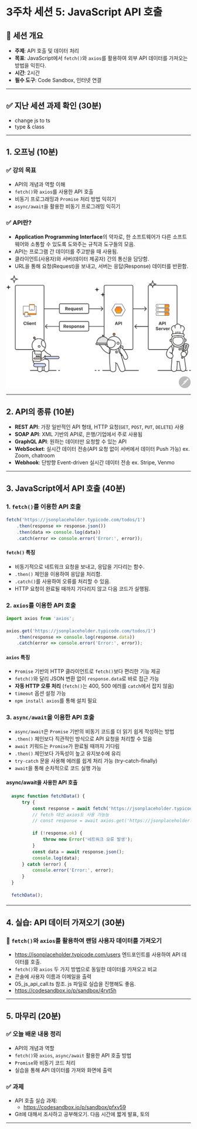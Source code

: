 # 3주차 세션 5: JavaScript API 호출

## 📌 세션 개요
- **주제**: API 호출 및 데이터 처리
- **목표**: JavaScript에서 `fetch()`와 `axios`를 활용하여 외부 API 데이터를 가져오는 방법을 익힌다.
- **시간**: 2시간
- **필수 도구**: Code Sandbox, 인터넷 연결

---

## ✅ 지난 세션 과제 확인 (30분)
- change js to ts
- type & class

---

## 1. 오프닝 (10분)
### ✅ 강의 목표
- API의 개념과 역할 이해
- `fetch()`와 `axios`를 사용한 API 호출
- 비동기 프로그래밍과 `Promise` 처리 방법 익히기
- `async/await`을 활용한 비동기 프로그래밍 익히기

### ✅ API란?
- **Application Programming Interface**의 약자로, 한 소프트웨어가 다른 소프트웨어와 소통할 수 있도록 도와주는 규칙과 도구들의 모음.
- API는 프로그램 간 데이터를 주고받을 때 사용됨.
- 클라이언트(사용자)와 서버(데이터 제공자) 간의 통신을 담당함.
- URL을 통해 요청(Request)을 보내고, 서버는 응답(Response) 데이터를 반환함.

![diagram-what-is-an-api.svg](diagram-what-is-an-api.svg)

---

## 2. API의 종류 (10분)
- **REST API**: 가장 일반적인 API 형태, HTTP 요청(`GET`, `POST`, `PUT`, `DELETE`) 사용
- **SOAP API**: XML 기반의 API로, 은행/기업에서 주로 사용됨
- **GraphQL API**: 원하는 데이터만 요청할 수 있는 API
- **WebSocket**: 실시간 데이터 전송(API 요청 없이 서버에서 데이터 Push 가능) ex. Zoom, chatroom
- **Webhook**: 단방향 Event-driven 실시간 데이터 전송 ex. Stripe, Venmo

---

## 3. JavaScript에서 API 호출 (40분)

### 1. `fetch()`를 이용한 API 호출
```js
fetch('https://jsonplaceholder.typicode.com/todos/1')
    .then(response => response.json())
    .then(data => console.log(data))
    .catch(error => console.error('Error:', error));
```

#### `fetch()` 특징
- 비동기적으로 네트워크 요청을 보내고, 응답을 기다리는 함수.
- `.then()` 체인을 이용하여 응답을 처리함.
- `.catch()`를 사용하여 오류를 처리할 수 있음.
- HTTP 요청이 완료될 때까지 기다리지 않고 다음 코드가 실행됨.

### 2. `axios`를 이용한 API 호출
```js
import axios from 'axios';

axios.get('https://jsonplaceholder.typicode.com/todos/1')
    .then(response => console.log(response.data))
    .catch(error => console.error('Error:', error));
```

#### `axios` 특징
- `Promise` 기반의 HTTP 클라이언트로 `fetch()`보다 편리한 기능 제공
- `fetch()`와 달리 JSON 변환 없이 `response.data`로 바로 접근 가능
- **자동 HTTP 오류 처리** (`fetch()`는 400, 500 에러를 `catch`에서 잡지 않음)
- `timeout` 옵션 설정 가능
- `npm install axios`를 통해 설치 필요

### 3. `async/await`을 이용한 API 호출
- `async/await`은 `Promise` 기반의 비동기 코드를 더 읽기 쉽게 작성하는 방법
- `.then()` 체인보다 직관적인 방식으로 API 요청을 처리할 수 있음
- `await` 키워드는 `Promise`가 완료될 때까지 기다림
- `.then()` 체인보다 가독성이 높고 유지보수에 유리
- `try-catch` 문을 사용해 에러를 쉽게 처리 가능 (try-catch-finally)
- `await`을 통해 순차적으로 코드 실행 가능

#### async/await을 사용한 API 호출
```js
  async function fetchData() {
      try {
          const response = await fetch('https://jsonplaceholder.typicode.com/todos/1');
          // fetch 대신 axios도 사용 가능능
          // const response = await axios.get('https://jsonplaceholder.typicode.com/todos/1');

          if (!response.ok) {
              throw new Error('네트워크 오류 발생');
          }
          const data = await response.json();
          console.log(data);
      } catch (error) {
          console.error('Error:', error);
      }
  }

  fetchData();
```

#### 

---

## 4. 실습: API 데이터 가져오기 (30분)
### 🔹 `fetch()`와 `axios`를 활용하여 랜덤 사용자 데이터를 가져오기
- https://jsonplaceholder.typicode.com/users 엔드포인트를 사용하여 API 데이터를 호출.
- `fetch()`와 `axios` 두 가지 방법으로 동일한 데이터를 가져오고 비교
- 콘솔에 사용자 이름과 이메일을 출력
- 05_js_api_call.ts 참조. js 파일로 실습을 진행해도 좋음.
- https://codesandbox.io/p/sandbox/4rvt5h
---

## 5. 마무리 (20분)
### ✅ 오늘 배운 내용 정리
- API의 개념과 역할
- `fetch()`와 `axios`, `async/await` 활용한 API 호출 방법
- `Promise`와 비동기 코드 처리
- 실습을 통해 API 데이터를 가져와 화면에 출력

### ✅ 과제
- API 호출 실습 과제:
  - https://codesandbox.io/p/sandbox/pfxv59
- Git에 대해서 조사하고 공부해오기. 다음 시간에 짧게 발표, 토의
---